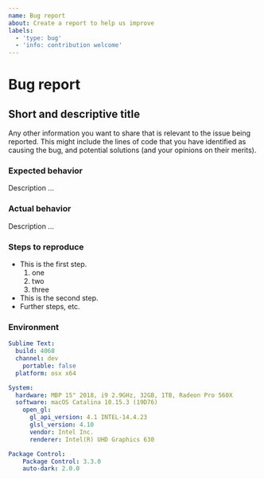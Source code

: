 ```yaml
---
name: Bug report
about: Create a report to help us improve
labels:
  - 'type: bug'
  - 'info: contribution welcome'
---
```


# Bug report

## Short and descriptive title

Any other information you want to share that is relevant to the issue being reported.
This might include the lines of code that you have identified as causing the bug,
and potential solutions (and your opinions on their merits).

### Expected behavior

Description ...

### Actual behavior

Description ...

### Steps to reproduce

* This is the first step.
    1. one
    2. two
    3. three
* This is the second step.
* Further steps, etc.

### Environment

```yaml
Sublime Text:
  build: 4068
  channel: dev
    portable: false
  platform: osx x64

System:
  hardware: MBP 15" 2018, i9 2.9GHz, 32GB, 1TB, Radeon Pro 560X
  software: macOS Catalina 10.15.3 (19D76)
    open_gl:
      gl_api_version: 4.1 INTEL-14.4.23
      glsl_version: 4.10
      vendor: Intel Inc.
      renderer: Intel(R) UHD Graphics 630

Package Control:
    Package Control: 3.3.0
    auto-dark: 2.0.0
```
